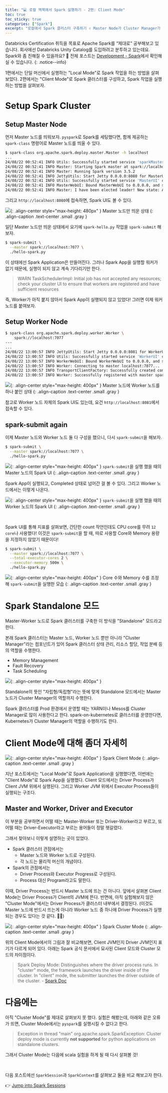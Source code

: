 ```yaml
---
title: "💻 로컬 맥북에서 Spark 실행하기 - 2편: Client Mode"
toc: true
toc_sticky: true
categories: ["Spark"]
excerpt: "로컬에서 Spark 클러스터 구축하기 ✌️ Master Node가 Cluster Manager가 되는 Standalon 모드. Spark Application을 실행하는 두 가지 방법: Client 모드, Cluster 모드. Master vs. Worker 그리고 Driver vs. Executor"
---
```


Databricks Certification 취득을 목표로 Apache Spark를 “제대로” 공부해보고 있습니다. 회사에선 Databricks Unity Catalog를 도입하려고 분투하고 있는데요. Spark와 좀 친해질 수 있을까요? 🎇 전체 포스트는 [Development - Spark](/topic/development#apache-spark)에서 확인해실 수 있습니다.
{: .notice--info}

1편에서는 단일 머신에서 실행하는 "Local Mode"로 Spark 작업을 하는 방법을 살펴보았다. 2편에서는 "Client Mode"로 Spark 클러스터를 구성하고, Spark 작업을 실행하는 방법을 살펴보자.

# Setup Spark Cluster

## Setup Master Node

먼저 Master 노드를 띄워보자. `pyspark`로 Spark를 세팅했다면, 함께 제공하는 `spark-class` 명령어로 Master 노드를 띄울 수 있다.

```sh
$ spark-class org.apache.spark.deploy.master.Master -h localhost
...
24/08/22 00:52:41 INFO Utils: Successfully started service 'sparkMaster' on port 7077.
24/08/22 00:52:41 INFO Master: Starting Spark master at spark://localhost:7077
24/08/22 00:52:41 INFO Master: Running Spark version 3.5.2
24/08/22 00:52:41 INFO JettyUtils: Start Jetty 0.0.0.0:8080 for MasterUI
24/08/22 00:52:41 INFO Utils: Successfully started service 'MasterUI' on port 8080.
24/08/22 00:52:41 INFO MasterWebUI: Bound MasterWebUI to 0.0.0.0, and started at http://172.30.1.16:8080
24/08/22 00:52:41 INFO Master: I have been elected leader! New state: ALIVE
```

그리고 `http://localhost:8080`에 접속하면, Spark UI도 볼 수 있다.

![](/images/development/spark/spark-master-deploy.png){: .align-center style="max-height: 480px" }
Master 노드만 띄운 상태
{: .align-caption .text-center .small .gray }

일단 Master 노드만 띄운 상태에서 요기에 `spark-hello.py` 작업을 `spark-submit` 해보자.

```sh
$ spark-submit \
  --master spark://localhost:7077 \
  ./hello-spark.py
```

이 상태에선 Spark Application은 만들어진다. 그러나 Spark App을 실행할 워커가 없기 때문에, 실행이 되지 않고 계속 기다리기만 한다.

> WARN TaskSchedulerImpl: Initial job has not accepted any resources; check your cluster UI to ensure that workers are registered and have sufficient resources

즉, Worker가 아직 붙지 않아서 Spark App이 실행되지 않고 있었다! 그러면 이제 워커 노드를 붙여보자.

## Setup Worker Node

```bash
$ spark-class org.apache.spark.deploy.worker.Worker \
    spark://localhost:7077
---
...
24/08/22 13:00:57 INFO JettyUtils: Start Jetty 0.0.0.0:8081 for WorkerUI
24/08/22 13:00:57 INFO Utils: Successfully started service 'WorkerUI' on port 8081.
24/08/22 13:00:57 INFO WorkerWebUI: Bound WorkerWebUI to 0.0.0.0, and started at http://172.16.80.54:8081
24/08/22 13:00:57 INFO Worker: Connecting to master localhost:7077...
24/08/22 13:00:57 INFO TransportClientFactory: Successfully created connection to localhost/127.0.0.1:7077 after 11 ms (0 ms spent in bootstraps)
24/08/22 13:00:57 INFO Worker: Successfully registered with master spark://localhost:7077
```

![](/images/development/spark/spark-cluster-deploy.png){: .align-center style="max-height: 400px" }
Master 노드에 Worker 노드를 하나 붙인 상태
{: .align-caption .text-center .small .gray }

참고로 Worker 노드 자체의 Spark UI도 있는데, 요건 `http://localhost:8081`에서 접속할 수 있다.

## spark-submit again

이제 Master 노드와 Worker 노드 둘 다 구성을 했으니, 다시 `spark-submit`을 해보자.

```sh
$ spark-submit \
  --master spark://localhost:7077 \
  ./hello-spark.py
```

![](/images/development/spark/spark-submit-on-cluster-mode.png){: .align-center style="max-height: 400px" }
`spark-submit`을 실행 했을 때의 Master 노드의 Spark UI
{: .align-caption .text-center .small .gray }

Spark App이 실행되고, Completed 상태로 넘어간 걸 볼 수 있다. 그리고 Worker 노드에서는 이렇게 나온다.

![](/images/development/spark/spark-worker-view.png){: .align-center style="max-height: 400px" }
`spark-submit`을 실행 했을 때의 Worker 노드의 Spark UI
{: .align-caption .text-center .small .gray }

<br/>

Spark UI를 통해 지표를 살펴보면, 간단한 count 작언인데도 CPU core를 무려 `12 core`나 사용했다! 이것은 `spark-submit`을 할 때, 따로 사용할 Core와 Memory 용량을 지정하지 않았기 때문이다!

```sh
$ spark-submit \
  --master spark://localhost:7077 \
  --total-executor-cores 2 \
  --executor-memory 500m \
  ./hello-spark.py
```

![](/images/development/spark/spark-submit-with-custom-spec.png){: .align-center style="max-height: 400px" }
Core 수와 Memory 수를 조정해 `spark-submit`을 실행한 모습
{: .align-caption .text-center .small .gray }

# Spark Standalone 모드

Master-Worker 노드로 Spark 클러스터를 구축한 이 방식을 "Standalone" 모드라고 한다.

본래 Spark 클러스터는 Master 노드, Worker 노드 뿐만 아니라 "Cluster Manager"라는 컴포넌트가 있어 Spark 클러스터 상태 관리, 리소스 할당, 작업 분배 등의 역할을 수행한다.

- Memory Management
- Fault Recovery
- Task Scheduling

![](https://spark.apache.org/docs/latest/img/cluster-overview.png){: .align-center style="max-height: 400px" }

Standalone의 뜻인 "자립형/독립형"라는 뜻에 맞게 Standalone 모드에서는 Master 노드가 Cluster Manager의 역할까지 수행한다.

Spark 클러스터를 Prod 환경에서 운영할 때는 YARN이나 Mesos를 Cluster Manager로 많이 사용한다고 한다.  spark-on-kubernetes로 클러스터를 운영한다면, Kubernetes가 Cluster Manager의 역할을 수행하기도 한다.

# Client Mode에 대해 좀더 자세히

![](/images/development/spark/spark-client-mode.png){: .align-center style="max-height: 400px" }
Spark Client Mode
{: .align-caption .text-center .small .gray }

지난 포스트에서는 "Local Mode"로 Spark Application을 실행했다면, 이번에는 "Client Mode"로 Spark App을 실행했다. Client 모드에서는 Driver Process가 Client JVM 위에서 실행된다. 그리고 Worker JVM 위에서 Executor Process들이 실행되는 구조다.

## Master and Worker, Driver and Executor

이 부분을 공부하면서 어떨 때는 Master-Worker 또는 Driver-Worker라고 부르고, 또 어떨 때는 Driver-Executor라고 부르는 용어들이 정말 헷갈렸다.

그래서 찾아보니 이렇게 설명하는 곳이 있었다.

- Spark 클러스터 관점에서는
  - Master 노드와 Worker 노드로 구성된다.
  - 각 노드는 물리적 머신의 개념이다.
- Spark의 관점에서는
  - Driver Process와 Executor Progress로 구성된다.
  - Process 대신 Program라고도 말한다.

이때, Driver Process는 반드시 Master 노드에 뜨는 건 아니다. 앞에서 살펴본 Client Mode는 Driver Process가 Client의 JVM에 뜬다. 반면에, 아직 실험해보지 않은 "Cluster Mode"에서는 Driver Process가 클러스터 내부에서 결정된다. (이것도 Master 노드에 반드시 뜨는게 아니라 Worker 노드 중 하나에 Driver Process가 실행되는 경우도 있다는 것 같다. 😵‍💫)


![](/images/development/spark/spark-cluster-mode.png){: .align-center style="max-height: 400px" }
Spark Cluster Mode
{: .align-caption .text-center .small .gray }

위의 Client Mode에서의 그림과 잘 비교해보면, Client JVM인지 Driver JVM인지 표기가 다르게 되어 있다. 아래는 Spark 공식 문서에서 묘사된 Client 모드와 Cluster 모드의 차이점이다.

> Spark Deploy Mode: Distinguishes where the driver process runs. In "cluster" mode, the framework launches the driver inside of the cluster. In "client" mode, the submitter launches the driver outside of the cluster. - [Spark Doc](https://spark.apache.org/docs/latest/cluster-overview.html#glossary)


# 다음에는

아직 "Cluster Mode"를 제대로 살펴보지 못 했다. 실험은 해봤는데, 아래와 같은 오류가 뜨면, Cluster Mode에서는 `pyspark`를 실행시킬 수 없다고 한다.

> Exception in thread "main" org.apache.spark.SparkException: Cluster deploy mode is currently **not supported** for python applications on standalone clusters.

그래서 Cluster Mode는 다음에 scala 실험을 하게 될 때 다시 살펴볼 것!

<br/>

다음 포스트에선 `SparkSession`과 `SparkContext`를 살펴보고 둘을 비교 해보고자 한다.

👉 [Jump into Spark Sessions](/2024/08/21/jump-into-spark-sessions/)
